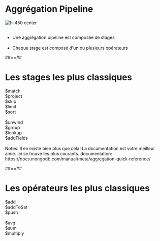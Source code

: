 <!-- .slide: class="sfeir-basic-slide"-->
# Aggrégation Pipeline
![h-450 center](assets/images/school/aggregation/aggregation-pipeline.gif)
<br/><br/>

- Une aggrégation pipeline est composée de <span class="important">stages<span> <br/><br/>
- Chaque stage est composé d'un ou plusieurs <span class="important">opérateurs</span>

##==##

<!-- .slide-->
# Les stages les plus classiques
<div class="flex-row">
  <div class="circle bold">$match</div>
  <div class="circle bold">$project</div>
  <div class="circle bold">$skip</div>
  <div class="circle bold">$limit</div>
  <div class="circle bold">$sort</div>
</div>
<br/>
<div class="flex-row">
  <div class="circle bold">$unwind</div>
  <div class="circle bold">$group</div>
  <div class="circle bold">$lookup</div>
  <div class="circle bold">$addFields</div>
</div>
<br/>
Notes:
Il en existe bien plus que cela! La documentation est votre meilleur amie. Ici se trouve les plus courants.
documentation: https://docs.mongodb.com/manual/meta/aggregation-quick-reference/
 
##==##

<!-- .slide-->
# Les opérateurs les plus classiques
<div class="flex-row">
  <div class="circle bold">$add</div>
  <div class="circle bold">$addToSet</div>
  <div class="circle bold">$push</div>
</div>
<br/>
<div class="flex-row">
  <div class="circle bold">$avg</div>
  <div class="circle bold">$sum</div>
  <div class="circle bold">$multiply</div>
</div>
<br/>

